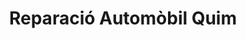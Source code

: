 ---
title: "Reparació Automòbil Quim"
url: /manresa/reparacio-automobil-quim/
shop: reparación de automóviles
---
